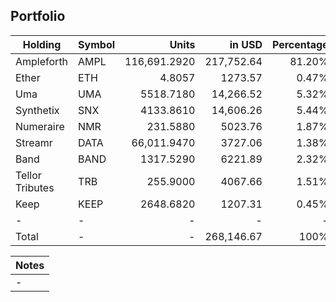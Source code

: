 ## Portfolio

|Holding|Symbol|Units|in USD|Percentage|
|---|----|---:|---:|---:|
|Ampleforth|AMPL|116,691.2920|217,752.64|81.20%|
|Ether|ETH|4.8057|1273.57|0.47%|
|Uma|UMA|5518.7180|14,266.52|5.32%|
|Synthetix|SNX|4133.8610|14,606.26|5.44%|
|Numeraire|NMR|231.5880|5023.76|1.87%
|Streamr|DATA|66,011.9470|3727.06|1.38%|
|Band|BAND|1317.5290|6221.89|2.32%|
|Tellor Tributes|TRB|255.9000|4067.66|1.51%|
|Keep|KEEP|2648.6820|1207.31|0.45%|
|-|-|-|-|-|
|Total|-|-|268,146.67|100%|

|Notes|
|---|
|-|
